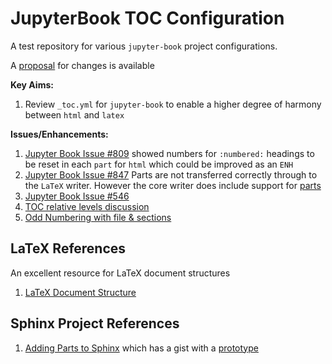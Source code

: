 # JupyterBook TOC Configuration

A test repository for various `jupyter-book` project configurations.

A [proposal](proposal.md) for changes is available

**Key Aims:**
1. Review `_toc.yml` for `jupyter-book` to enable a higher degree of harmony
   between `html` and `latex`

**Issues/Enhancements:**
1. [Jupyter Book Issue #809](https://github.com/executablebooks/jupyter-book/issues/809) showed
   numbers for `:numbered:` headings to be reset in each `part` for `html` which
   could be improved as an `ENH`
2. [Jupyter Book Issue #847](https://github.com/executablebooks/jupyter-book/issues/847) Parts are
   not transferred correctly through to the `LaTeX` writer. However the core writer
   does include support for [parts](https://github.com/sphinx-doc/sphinx/blob/9d48cb9798a1f2eea8a800689dde6648e260916f/sphinx/writers/latex.py#L394)
3. [Jupyter Book Issue #546](https://github.com/executablebooks/jupyter-book/issues/546)
4. [TOC relative levels discussion](https://github.com/executablebooks/meta/discussions/108)
5. [Odd Numbering with file & sections](https://github.com/executablebooks/jupyter-book/issues/767)

## LaTeX References

An excellent resource for LaTeX document structures

1. [LaTeX Document Structure](https://en.wikibooks.org/wiki/LaTeX/Document_Structure)

## Sphinx Project References

1. [Adding Parts to Sphinx](https://github.com/sphinx-doc/sphinx/issues/3357) which has a gist with a [prototype](https://gist.github.com/tk0miya/25bd52887adea5314fe15f1e3afc0949)